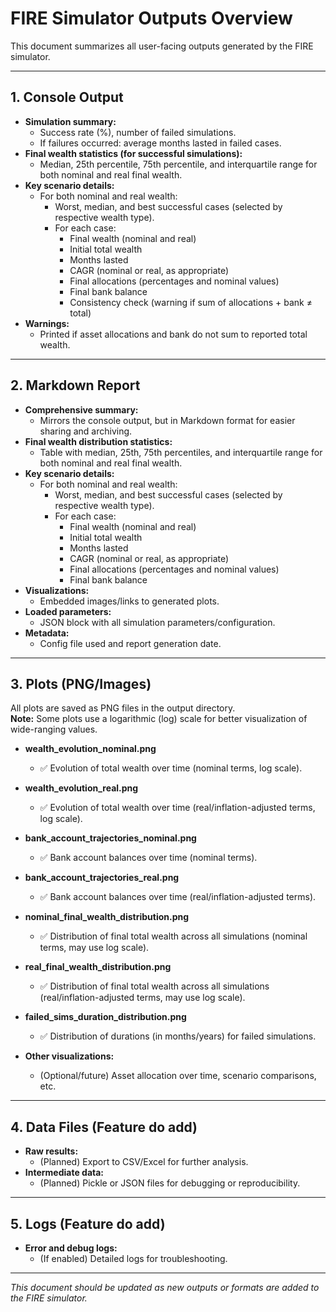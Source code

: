 # FIRE Simulator Outputs Overview

This document summarizes all user-facing outputs generated by the FIRE simulator.

---

## 1. Console Output

- **Simulation summary:**
  - Success rate (%), number of failed simulations.
  - If failures occurred: average months lasted in failed cases.
- **Final wealth statistics (for successful simulations):**
  - Median, 25th percentile, 75th percentile, and interquartile range for both nominal and real
    final wealth.
- **Key scenario details:**
  - For both nominal and real wealth:
    - Worst, median, and best successful cases (selected by respective wealth type).
    - For each case:
      - Final wealth (nominal and real)
      - Initial total wealth
      - Months lasted
      - CAGR (nominal or real, as appropriate)
      - Final allocations (percentages and nominal values)
      - Final bank balance
      - Consistency check (warning if sum of allocations + bank ≠ total)
- **Warnings:**
  - Printed if asset allocations and bank do not sum to reported total wealth.

---

## 2. Markdown Report

- **Comprehensive summary:**
  - Mirrors the console output, but in Markdown format for easier sharing and archiving.
- **Final wealth distribution statistics:**
  - Table with median, 25th, 75th percentiles, and interquartile range for both nominal and real final wealth.
- **Key scenario details:**
  - For both nominal and real wealth:
    - Worst, median, and best successful cases (selected by respective wealth type).
    - For each case:
      - Final wealth (nominal and real)
      - Initial total wealth
      - Months lasted
      - CAGR (nominal or real, as appropriate)
      - Final allocations (percentages and nominal values)
      - Final bank balance
- **Visualizations:**
  - Embedded images/links to generated plots.
- **Loaded parameters:**
  - JSON block with all simulation parameters/configuration.
- **Metadata:**
  - Config file used and report generation date.

---

## 3. Plots (PNG/Images)

All plots are saved as PNG files in the output directory.  
**Note:** Some plots use a logarithmic (log) scale for better visualization of wide-ranging values.

- **wealth_evolution_nominal.png**

  - ✅ Evolution of total wealth over time (nominal terms, log scale).

- **wealth_evolution_real.png**

  - ✅ Evolution of total wealth over time (real/inflation-adjusted terms, log scale).

- **bank_account_trajectories_nominal.png**

  - ✅ Bank account balances over time (nominal terms).

- **bank_account_trajectories_real.png**

  - ✅ Bank account balances over time (real/inflation-adjusted terms).

- **nominal_final_wealth_distribution.png**

  - ✅ Distribution of final total wealth across all simulations (nominal terms, may use log scale).

- **real_final_wealth_distribution.png**

  - ✅ Distribution of final total wealth across all simulations (real/inflation-adjusted terms, may
    use log scale).

- **failed_sims_duration_distribution.png**

  - ✅ Distribution of durations (in months/years) for failed simulations.

- **Other visualizations:**
  - (Optional/future) Asset allocation over time, scenario comparisons, etc.

---

## 4. Data Files (Feature do add)

- **Raw results:**
  - (Planned) Export to CSV/Excel for further analysis.
- **Intermediate data:**
  - (Planned) Pickle or JSON files for debugging or reproducibility.

---

## 5. Logs (Feature do add)

- **Error and debug logs:**
  - (If enabled) Detailed logs for troubleshooting.

---

_This document should be updated as new outputs or formats are added to the FIRE simulator._
